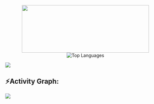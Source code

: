 <p align=center>
    <img width='400' height='150' src='https://github-readme-stats.vercel.app/api?username=Mortza81&theme=vue-dark&hide_border=true&show_icons=true&border_radius=10'/>
    <img src="https://github-readme-stats.vercel.app/api/top-langs/?username=Mortza81&layout=compact&theme=radical" alt="Top Languages" style="max-width: 100%;"/>
</p>
<img src="https://user-images.githubusercontent.com/73097560/115834477-dbab4500-a447-11eb-908a-139a6edaec5c.gif"><h2 align="left">⚡Activity Graph:</h2>
<img align="center" src="https://github-readme-activity-graph.vercel.app/graph?username=Mortza81&theme=monokai"/>
